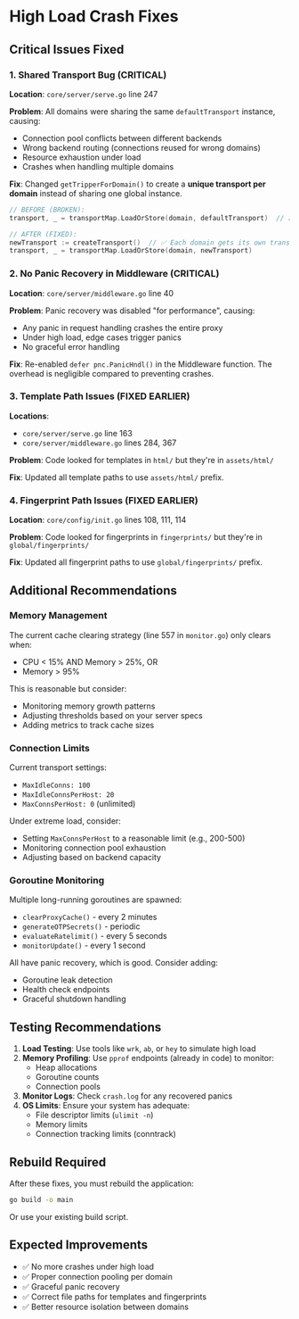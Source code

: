 # High Load Crash Fixes

## Critical Issues Fixed

### 1. **Shared Transport Bug** (CRITICAL)
**Location**: `core/server/serve.go` line 247

**Problem**: All domains were sharing the same `defaultTransport` instance, causing:
- Connection pool conflicts between different backends
- Wrong backend routing (connections reused for wrong domains)
- Resource exhaustion under load
- Crashes when handling multiple domains

**Fix**: Changed `getTripperForDomain()` to create a **unique transport per domain** instead of sharing one global instance.

```go
// BEFORE (BROKEN):
transport, _ = transportMap.LoadOrStore(domain, defaultTransport)  // ❌ All domains share same transport!

// AFTER (FIXED):
newTransport := createTransport()  // ✅ Each domain gets its own transport
transport, _ = transportMap.LoadOrStore(domain, newTransport)
```

### 2. **No Panic Recovery in Middleware** (CRITICAL)
**Location**: `core/server/middleware.go` line 40

**Problem**: Panic recovery was disabled "for performance", causing:
- Any panic in request handling crashes the entire proxy
- Under high load, edge cases trigger panics
- No graceful error handling

**Fix**: Re-enabled `defer pnc.PanicHndl()` in the Middleware function. The overhead is negligible compared to preventing crashes.

### 3. **Template Path Issues** (FIXED EARLIER)
**Locations**: 
- `core/server/serve.go` line 163
- `core/server/middleware.go` lines 284, 367

**Problem**: Code looked for templates in `html/` but they're in `assets/html/`

**Fix**: Updated all template paths to use `assets/html/` prefix.

### 4. **Fingerprint Path Issues** (FIXED EARLIER)
**Location**: `core/config/init.go` lines 108, 111, 114

**Problem**: Code looked for fingerprints in `fingerprints/` but they're in `global/fingerprints/`

**Fix**: Updated all fingerprint paths to use `global/fingerprints/` prefix.

## Additional Recommendations

### Memory Management
The current cache clearing strategy (line 557 in `monitor.go`) only clears when:
- CPU < 15% AND Memory > 25%, OR
- Memory > 95%

This is reasonable but consider:
- Monitoring memory growth patterns
- Adjusting thresholds based on your server specs
- Adding metrics to track cache sizes

### Connection Limits
Current transport settings:
- `MaxIdleConns: 100`
- `MaxIdleConnsPerHost: 20`
- `MaxConnsPerHost: 0` (unlimited)

Under extreme load, consider:
- Setting `MaxConnsPerHost` to a reasonable limit (e.g., 200-500)
- Monitoring connection pool exhaustion
- Adjusting based on backend capacity

### Goroutine Monitoring
Multiple long-running goroutines are spawned:
- `clearProxyCache()` - every 2 minutes
- `generateOTPSecrets()` - periodic
- `evaluateRatelimit()` - every 5 seconds
- `monitorUpdate()` - every 1 second

All have panic recovery, which is good. Consider adding:
- Goroutine leak detection
- Health check endpoints
- Graceful shutdown handling

## Testing Recommendations

1. **Load Testing**: Use tools like `wrk`, `ab`, or `hey` to simulate high load
2. **Memory Profiling**: Use `pprof` endpoints (already in code) to monitor:
   - Heap allocations
   - Goroutine counts
   - Connection pools
3. **Monitor Logs**: Check `crash.log` for any recovered panics
4. **OS Limits**: Ensure your system has adequate:
   - File descriptor limits (`ulimit -n`)
   - Memory limits
   - Connection tracking limits (conntrack)

## Rebuild Required

After these fixes, you must rebuild the application:

```bash
go build -o main
```

Or use your existing build script.

## Expected Improvements

- ✅ No more crashes under high load
- ✅ Proper connection pooling per domain
- ✅ Graceful panic recovery
- ✅ Correct file paths for templates and fingerprints
- ✅ Better resource isolation between domains
